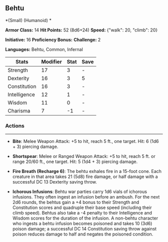 ## Behtu
*(Small) (Humanoid) *

**Armor Class:** 14
**Hit Points:** 52 (8d6+24)
**Speed:** {"walk": 20, "climb": 20}

**Initiative:** 16
**Proficiency Bonus:**
**Challenge:** 2

**Languages:** Behtu, Common, Infernal



| Stats | Modifier | Stat | Save
| ---- | ---- | ---- | ---- |
| Strength | 17 | 3 | - |
| Dexterity | 16 | 3 | 5 |
| Constitution | 16 | 3 | - |
| Intelligence | 12 | 1 | - |
| Wisdom | 11 | 0 | - |
| Charisma | 7 | -1 | - |

### Actions
 --- 
- **Bite**: Melee Weapon Attack: +5 to hit, reach 5 ft., one target. Hit: 6 (1d6 + 3) piercing damage.

- **Shortspear**: Melee or Ranged Weapon Attack: +5 to hit, reach 5 ft. or range 20/60 ft., one target. Hit: 5 (1d4 + 3) piercing damage.

- **Fire Breath (Recharge 6)**: The behtu exhales fire in a 15-foot cone. Each creature in that area takes 21 (5d8) fire damage, or half damage with a successful DC 13 Dexterity saving throw.

- **Ichorous Infusions**: Behtu war parties carry 1d6 vials of ichorous infusions. They often ingest an infusion before an ambush. For the next 2d6 rounds, the behtus gain a +4 bonus to their Strength and Constitution scores and quadruple their base speed (including their climb speed). Behtus also take a -4 penalty to their Intelligence and Wisdom scores for the duration of the infusion. A non-behtu character who ingests a behtu infusion becomes poisoned and takes 10 (3d6) poison damage; a successful DC 14 Constitution saving throw against poison reduces damage to half and negates the poisoned condition.

